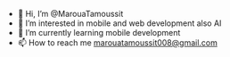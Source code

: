 - 👋 Hi, I’m @MarouaTamoussit
- 👀 I’m interested in mobile and web development also AI 
- 🌱 I’m currently learning mobile development
- 📫 How to reach me marouatamoussit008@gmail.com

<!---
MarouaTamoussit/MarouaTamoussit is a ✨ special ✨ repository because its `README.md` (this file) appears on your GitHub profile.
You can click the Preview link to take a look at your changes.
--->
